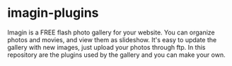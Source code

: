 imagin-plugins
==============

Imagin is a FREE flash photo gallery for your website. You can organize photos and movies, and view them as slideshow. It's easy to update the gallery with new images, just upload your photos through ftp. In this repository are the plugins used by the gallery and you can make your own.